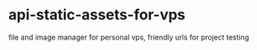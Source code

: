 # api-static-assets-for-vps

file and image manager for personal vps, friendly urls for project testing
